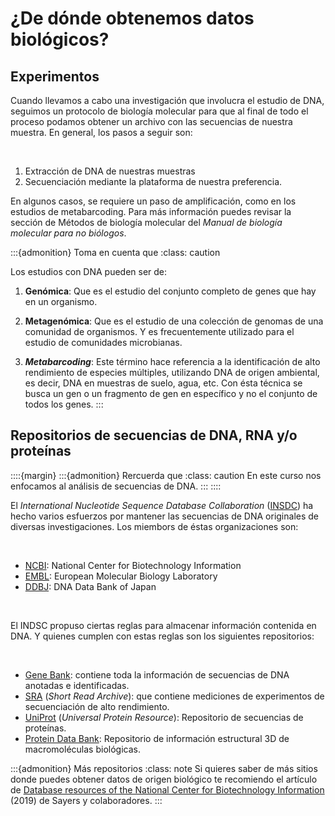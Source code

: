 # ¿De dónde obtenemos datos biológicos?

## Experimentos

Cuando llevamos a cabo una investigación que involucra el estudio de DNA, seguimos un protocolo de biología molecular para que al final de todo el proceso podamos obtener un archivo con las secuencias de nuestra muestra. En general, los pasos a seguir son: 

<br>

1. Extracción de DNA de nuestras muestras
2. Secuenciación mediante la plataforma de nuestra preferencia. 

En algunos casos, se requiere un paso de amplificación, como en los estudios de metabarcoding. Para más información puedes revisar la sección de Métodos de biología molecular del *Manual de biología molecular para no biólogos*. 

:::{admonition} Toma en cuenta que
:class: caution

Los estudios con DNA pueden ser de:

1. **Genómica**: Que es el estudio del conjunto completo de genes que hay en un organismo.

2. **Metagenómica**: Que es el estudio de una colección de genomas de una comunidad de organismos. Y es frecuentemente utilizado para el estudio de comunidades microbianas.

3. ***Metabarcoding***: Este término hace referencia a la identificación de alto rendimiento de especies múltiples, utilizando DNA de origen ambiental, es decir, DNA en muestras de suelo, agua, etc. Con ésta técnica se busca un gen o un fragmento de gen en específico y no el conjunto de todos los genes.
:::


## Repositorios de secuencias de DNA, RNA y/o proteínas

::::{margin}
:::{admonition} Rercuerda que
:class: caution
En este curso nos enfocamos al análisis de secuencias de DNA.
:::
::::

El *International Nucleotide Sequence Database Collaboration* (<a href = "https://www.insdc.org/">INSDC</a>) ha hecho varios esfuerzos por mantener las secuencias de DNA originales de diversas investigaciones. Los miembors de éstas organizaciones son: 

<br>

*  <a href = "https://www.ncbi.nlm.nih.gov/">NCBI</a>: National Center for Biotechnology Information
*  <a href = "https://www.ebi.ac.uk/">EMBL</a>: European Molecular Biology Laboratory
* <a href = "https://www.ddbj.nig.ac.jp/index-e.html">DDBJ</a>: DNA Data Bank of Japan

<br>

El INDSC propuso ciertas reglas para almacenar información contenida en DNA. Y quienes cumplen con estas reglas son los siguientes repositorios:

<br>

* <a href = "https://pubmed.ncbi.nlm.nih.gov/23193287/">Gene Bank</a>: contiene toda la información de secuencias de DNA anotadas e identificadas. 
* <a href = "https://www.ncbi.nlm.nih.gov/sra">SRA</a> (*Short Read Archive*): que contiene mediciones de experimentos de secuenciación de alto rendimiento. 
* <a href = "https://www.uniprot.org/">UniProt</a> (*Universal Protein Resource*): Repositorio de secuencias de proteínas. 
* <a href = "https://www.rcsb.org/">Protein Data Bank</a>: Repositorio de información estructural 3D de macromoléculas biológicas.  


:::{admonition} Más repositorios
:class: note
Si quieres saber de más sitios donde puedes obtener datos de origen biológico te recomiendo el artículo de <a href = "https://drive.google.com/file/d/12B8FbkLM1hBVWFrIJrzraKwaopvmP6ND/view?usp=sharing">Database resources of the National Center for Biotechnology Information</a> (2019) de Sayers y colaboradores.
:::



